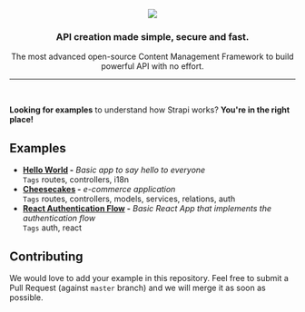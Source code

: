 <p align="center"><img src="https://cldup.com/7umchwdUBh.png" /></p>
<h3 align="center">API creation made simple, secure and fast.</h3>
<p align="center">The most advanced open-source Content Management Framework to build powerful API with no effort.</p>

***

<br />

**Looking for examples** to understand how Strapi works? **You're in the right place!** <br />

## Examples

- **[Hello World](./hello-world) -** *Basic app to say hello to everyone* <br />
   `Tags` routes, controllers, i18n
- **[Cheesecakes](./cheesecakes) -** *e-commerce application* <br />
   `Tags` routes, controllers, models, services, relations, auth
- **[React Authentication Flow](./login-react) -** *Basic React App that implements the authentication flow* <br />
   `Tags` auth, react

## Contributing

We would love to add your example in this repository. Feel free to submit a Pull Request (against `master` branch) and we will merge it as soon as possible.

